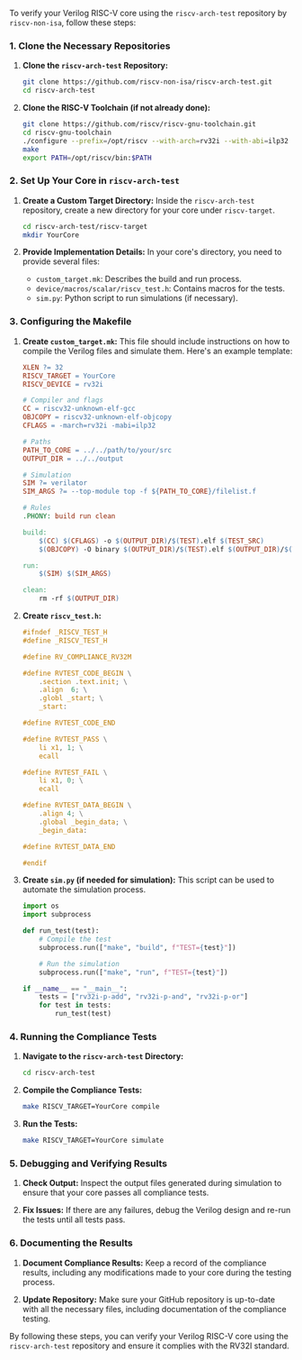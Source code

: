 To verify your Verilog RISC-V core using the `riscv-arch-test` repository by `riscv-non-isa`, follow these steps:

### 1. Clone the Necessary Repositories

1. **Clone the `riscv-arch-test` Repository:**
   ```sh
   git clone https://github.com/riscv-non-isa/riscv-arch-test.git
   cd riscv-arch-test
   ```

2. **Clone the RISC-V Toolchain (if not already done):**
   ```sh
   git clone https://github.com/riscv/riscv-gnu-toolchain.git
   cd riscv-gnu-toolchain
   ./configure --prefix=/opt/riscv --with-arch=rv32i --with-abi=ilp32
   make
   export PATH=/opt/riscv/bin:$PATH
   ```

### 2. Set Up Your Core in `riscv-arch-test`

1. **Create a Custom Target Directory:**
   Inside the `riscv-arch-test` repository, create a new directory for your core under `riscv-target`.
   ```sh
   cd riscv-arch-test/riscv-target
   mkdir YourCore
   ```

2. **Provide Implementation Details:**
   In your core's directory, you need to provide several files:
   - `custom_target.mk`: Describes the build and run process.
   - `device/macros/scalar/riscv_test.h`: Contains macros for the tests.
   - `sim.py`: Python script to run simulations (if necessary).

### 3. Configuring the Makefile

1. **Create `custom_target.mk`:**
   This file should include instructions on how to compile the Verilog files and simulate them. Here's an example template:
   ```makefile
   XLEN ?= 32
   RISCV_TARGET = YourCore
   RISCV_DEVICE = rv32i

   # Compiler and flags
   CC = riscv32-unknown-elf-gcc
   OBJCOPY = riscv32-unknown-elf-objcopy
   CFLAGS = -march=rv32i -mabi=ilp32

   # Paths
   PATH_TO_CORE = ../../path/to/your/src
   OUTPUT_DIR = ../../output

   # Simulation
   SIM ?= verilator
   SIM_ARGS ?= --top-module top -f ${PATH_TO_CORE}/filelist.f

   # Rules
   .PHONY: build run clean

   build:
       $(CC) $(CFLAGS) -o $(OUTPUT_DIR)/$(TEST).elf $(TEST_SRC)
       $(OBJCOPY) -O binary $(OUTPUT_DIR)/$(TEST).elf $(OUTPUT_DIR)/$(TEST).bin

   run:
       $(SIM) $(SIM_ARGS)

   clean:
       rm -rf $(OUTPUT_DIR)
   ```

2. **Create `riscv_test.h`:**
   ```c
   #ifndef _RISCV_TEST_H
   #define _RISCV_TEST_H

   #define RV_COMPLIANCE_RV32M

   #define RVTEST_CODE_BEGIN \
       .section .text.init; \
       .align  6; \
       .globl _start; \
       _start:

   #define RVTEST_CODE_END

   #define RVTEST_PASS \
       li x1, 1; \
       ecall

   #define RVTEST_FAIL \
       li x1, 0; \
       ecall

   #define RVTEST_DATA_BEGIN \
       .align 4; \
       .global _begin_data; \
       _begin_data:

   #define RVTEST_DATA_END

   #endif
   ```

3. **Create `sim.py` (if needed for simulation):**
   This script can be used to automate the simulation process.
   ```python
   import os
   import subprocess

   def run_test(test):
       # Compile the test
       subprocess.run(["make", "build", f"TEST={test}"])

       # Run the simulation
       subprocess.run(["make", "run", f"TEST={test}"])

   if __name__ == "__main__":
       tests = ["rv32i-p-add", "rv32i-p-and", "rv32i-p-or"]
       for test in tests:
           run_test(test)
   ```

### 4. Running the Compliance Tests

1. **Navigate to the `riscv-arch-test` Directory:**
   ```sh
   cd riscv-arch-test
   ```

2. **Compile the Compliance Tests:**
   ```sh
   make RISCV_TARGET=YourCore compile
   ```

3. **Run the Tests:**
   ```sh
   make RISCV_TARGET=YourCore simulate
   ```

### 5. Debugging and Verifying Results

1. **Check Output:**
   Inspect the output files generated during simulation to ensure that your core passes all compliance tests.

2. **Fix Issues:**
   If there are any failures, debug the Verilog design and re-run the tests until all tests pass.

### 6. Documenting the Results

1. **Document Compliance Results:**
   Keep a record of the compliance results, including any modifications made to your core during the testing process.

2. **Update Repository:**
   Make sure your GitHub repository is up-to-date with all the necessary files, including documentation of the compliance testing.

By following these steps, you can verify your Verilog RISC-V core using the `riscv-arch-test` repository and ensure it complies with the RV32I standard.